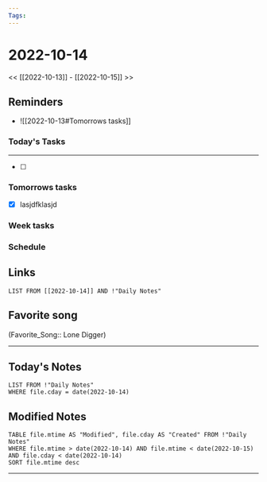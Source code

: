 ```yaml
---
Tags:
---
```

# 2022-10-14
<< [[2022-10-13]] - [[2022-10-15]] >>
## Reminders
- ![[2022-10-13#Tomorrows tasks]]
### Today's Tasks
---
- [ ] 



### Tomorrows tasks
- [x] lasjdfklasjd 
### Week tasks
### Schedule

## Links
```dataview
LIST FROM [[2022-10-14]] AND !"Daily Notes"
```
## Favorite song
(Favorite_Song:: Lone Digger)
___
## Today's Notes
```dataview
LIST FROM !"Daily Notes"
WHERE file.cday = date(2022-10-14)
```
## Modified Notes
```dataview
TABLE file.mtime AS "Modified", file.cday AS "Created" FROM !"Daily Notes" 
WHERE file.mtime > date(2022-10-14) AND file.mtime < date(2022-10-15) AND file.cday < date(2022-10-14)
SORT file.mtime desc
```
___
